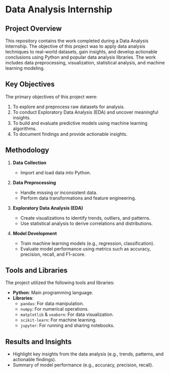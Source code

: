 # Data Analysis Internship

## Project Overview
This repository contains the work completed during a Data Analysis Internship. The objective of this project was to apply data analysis techniques to real-world datasets, gain insights, and develop actionable conclusions using Python and popular data analysis libraries. The work includes data preprocessing, visualization, statistical analysis, and machine learning modeling.

## Key Objectives
The primary objectives of this project were:
1. To explore and preprocess raw datasets for analysis.
2. To conduct Exploratory Data Analysis (EDA) and uncover meaningful insights.
3. To build and evaluate predictive models using machine learning algorithms.
4. To document findings and provide actionable insights.

## Methodology
1. **Data Collection**
   - Import and load data into Python.

2. **Data Preprocessing**
   - Handle missing or inconsistent data.
   - Perform data transformations and feature engineering.

3. **Exploratory Data Analysis (EDA)**
   - Create visualizations to identify trends, outliers, and patterns.
   - Use statistical analysis to derive correlations and distributions.

4. **Model Development**
   - Train machine learning models (e.g., regression, classification).
   - Evaluate model performance using metrics such as accuracy, precision, recall, and F1-score.

## Tools and Libraries
The project utilized the following tools and libraries:
- **Python**: Main programming language.
- **Libraries**:
  - `pandas`: For data manipulation.
  - `numpy`: For numerical operations.
  - `matplotlib` & `seaborn`: For data visualization.
  - `scikit-learn`: For machine learning.
  - `jupyter`: For running and sharing notebooks.

## Results and Insights
- Highlight key insights from the data analysis (e.g., trends, patterns, and actionable findings).
- Summary of model performance (e.g., accuracy, precision, recall).
